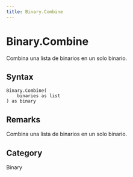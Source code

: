 ```yaml
---
title: Binary.Combine
---
```


# Binary.Combine


Combina una lista de binarios en un solo binario.


## Syntax

```powerquery
Binary.Combine(
    binaries as list
) as binary
```


## Remarks

Combina una lista de binarios en un solo binario.



## Category
Binary
